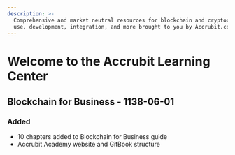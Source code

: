 ```yaml
---
description: >-
  Comprehensive and market neutral resources for blockchain and cryptocurrency
  use, development, integration, and more brought to you by Accrubit.com
---
```


# Welcome to the Accrubit Learning Center

## Blockchain for Business - 1138-06-01

### Added

* 10 chapters added to Blockchain for Business guide
* Accrubit Academy website and GitBook structure



